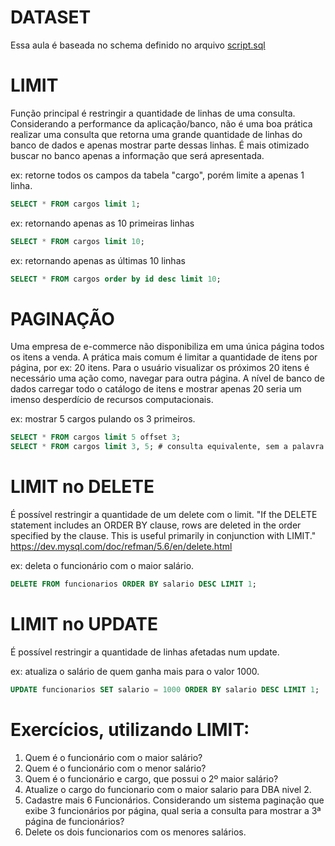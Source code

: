 # DATASET
Essa aula é baseada no schema definido no arquivo [script.sql](script.sql)

# LIMIT
Função principal é restringir a quantidade de linhas de uma consulta.
Considerando a performance da aplicação/banco, não é uma boa prática realizar uma consulta que retorna uma grande quantidade de linhas do banco de dados e apenas mostrar parte dessas linhas. É mais otimizado buscar no banco apenas a informação que será apresentada.

ex: retorne todos os campos da tabela "cargo", porém limite a apenas 1 linha.
```sql
SELECT * FROM cargos limit 1;
```

ex: retornando apenas as 10 primeiras linhas
```sql
SELECT * FROM cargos limit 10;
```

ex: retornando apenas as últimas 10 linhas
```sql
SELECT * FROM cargos order by id desc limit 10;
```

# PAGINAÇÃO
Uma empresa de e-commerce não disponibiliza em uma única página todos os itens a venda.
A prática mais comum é limitar a quantidade de itens por página, por ex: 20 itens. Para o usuário
visualizar os próximos 20 itens é necessário uma ação como, navegar para outra página.
A nível de banco de dados carregar todo o catálogo de itens e mostrar apenas 20 seria um imenso desperdício de recursos computacionais.

ex: mostrar 5 cargos pulando os 3 primeiros.
```sql
SELECT * FROM cargos limit 5 offset 3;
SELECT * FROM cargos limit 3, 5; # consulta equivalente, sem a palavra offset
```

# LIMIT no DELETE
É possível restringir a quantidade de um delete com o limit.
"If the DELETE statement includes an ORDER BY clause, rows are deleted in the order specified by the clause. This is useful primarily in conjunction with LIMIT."
https://dev.mysql.com/doc/refman/5.6/en/delete.html

ex: deleta o funcionário com o maior salário.
```sql
DELETE FROM funcionarios ORDER BY salario DESC LIMIT 1;
```
# LIMIT no UPDATE
É possível restringir a quantidade de linhas afetadas num update.

ex: atualiza o salário de quem ganha mais para o valor 1000.
```sql
UPDATE funcionarios SET salario = 1000 ORDER BY salario DESC LIMIT 1;
```

# Exercícios, utilizando LIMIT:
1. Quem é o funcionário com o maior salário?
2. Quem é o funcionário com o menor salário?
3. Quem é o funcionário e cargo, que possui o 2º maior salário?
4. Atualize o cargo do funcionario com o maior salario para DBA nivel 2.
5. Cadastre mais 6 Funcionários. Considerando um sistema paginação que exibe 3 funcionários por página, qual seria a consulta para mostrar a 3ª página de funcionários?
6. Delete os dois funcionarios com os menores salários.

